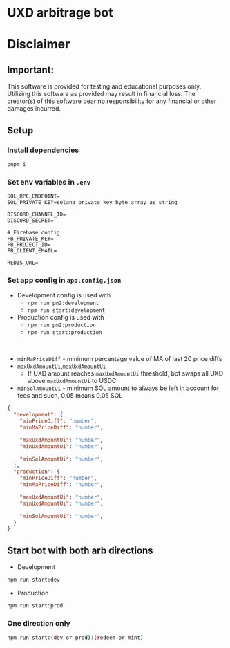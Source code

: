 # UXD arbitrage bot

# Disclaimer
## Important:

This software is provided for testing and educational purposes only. Utilizing this software as provided may result in financial loss. The creator(s) of this software bear no responsibility for any financial or other damages incurred.
## Setup

### Install dependencies

```sh
pnpm i
```

### Set env variables in `.env`

```env
SOL_RPC_ENDPOINT=
SOL_PRIVATE_KEY=solana private key byte array as string

DISCORD_CHANNEL_ID=
DISCORD_SECRET=

# Firebase config
FB_PRIVATE_KEY=
FB_PROJECT_ID=
FB_CLIENT_EMAIL=

REDIS_URL=
```

### Set app config in `app.config.json`

- Development config is used with
  - `npm run pm2:development`
  - `npm run start:development`
- Production config is used with
  - `npm run pm2:production`
  - `npm run start:production`

</br>

- `minMaPriceDiff` - minimum percentage value of MA of last 20 price diffs
- `maxUxdAmountUi`,`maxUxdAmountUi`
  - If UXD amount reaches `maxUxdAmountUi` threshold, bot swaps all UXD above `maxUxdAmountUi` to USDC
- `minSolAmountUi` - minimum SOL amount to always be left in account for fees and such, 0.05 means 0.05 SOL

```json
{
  "development": {
    "minPriceDiff": "number",
    "minMaPriceDiff": "number",

    "maxUxdAmountUi": "number",
    "minUxdAmountUi": "number",

    "minSolAmountUi": "number",
  },
  "production": {
    "minPriceDiff": "number",
    "minMaPriceDiff": "number",

    "maxUxdAmountUi": "number",
    "minUxdAmountUi": "number",

    "minSolAmountUi": "number",
  }
}
```

## Start bot with both arb directions

- Development
```sh
npm run start:dev
```

- Production
```sh
npm run start:prod
```

### One direction only

```sh
npm run start:(dev or prod):(redeem or mint)
```
